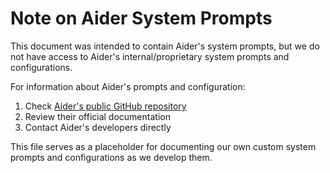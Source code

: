 # Note on Aider System Prompts

This document was intended to contain Aider's system prompts, but we do not have access to Aider's internal/proprietary system prompts and configurations.

For information about Aider's prompts and configuration:

1. Check [Aider's public GitHub repository](https://github.com/paul-gauthier/aider)
2. Review their official documentation
3. Contact Aider's developers directly

This file serves as a placeholder for documenting our own custom system prompts and configurations as we develop them.
